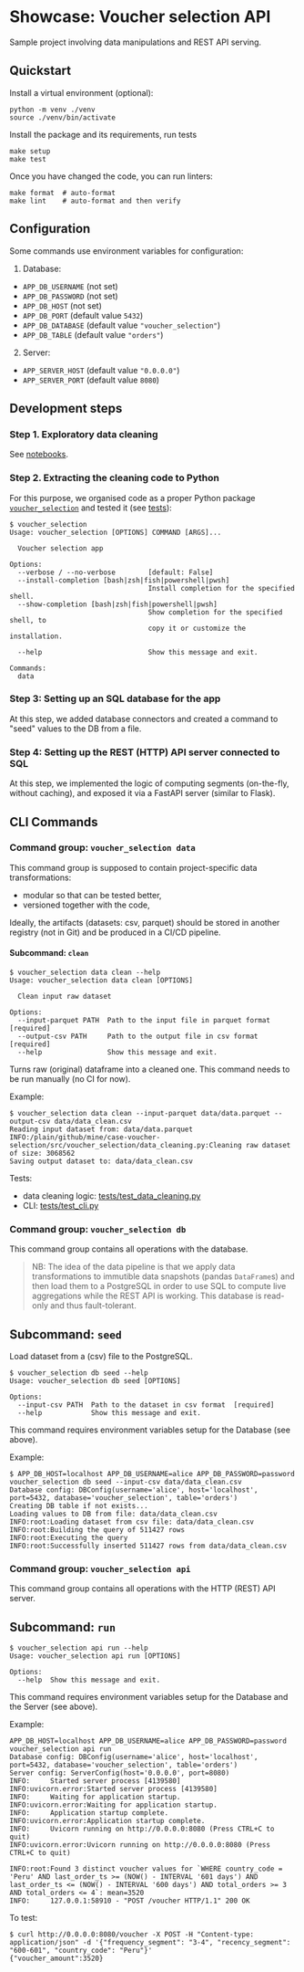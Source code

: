 # Showcase: Voucher selection API

Sample project involving data manipulations and REST API serving.


## Quickstart

Install a virtual environment (optional):
```
python -m venv ./venv
source ./venv/bin/activate
```

Install the package and its requirements, run tests
```
make setup
make test
```

Once you have changed the code, you can run linters:
```
make format  # auto-format
make lint    # auto-format and then verify
```

## Configuration

Some commands use environment variables for configuration:
1. Database:
  - `APP_DB_USERNAME` (not set)
  - `APP_DB_PASSWORD` (not set)
  - `APP_DB_HOST` (not set)
  - `APP_DB_PORT` (default value `5432`)
  - `APP_DB_DATABASE` (default value `"voucher_selection"`)
  - `APP_DB_TABLE` (default value `"orders"`)
2. Server:
  - `APP_SERVER_HOST` (default value `"0.0.0.0"`)
  - `APP_SERVER_PORT` (default value `8080`)


## Development steps

### Step 1. Exploratory data cleaning

See [notebooks](notebooks).


### Step 2. Extracting the cleaning code to Python

For this purpose, we organised code as a proper Python package [`voucher_selection`](src/voucher_selection) and tested it (see [tests](src/tests)):
```
$ voucher_selection
Usage: voucher_selection [OPTIONS] COMMAND [ARGS]...

  Voucher selection app

Options:
  --verbose / --no-verbose        [default: False]
  --install-completion [bash|zsh|fish|powershell|pwsh]
                                  Install completion for the specified shell.
  --show-completion [bash|zsh|fish|powershell|pwsh]
                                  Show completion for the specified shell, to
                                  copy it or customize the installation.

  --help                          Show this message and exit.

Commands:
  data
```

### Step 3: Setting up an SQL database for the app
At this step, we added database connectors and created a command to "seed" values to the DB from a file.

### Step 4: Setting up the REST (HTTP) API server connected to SQL
At this step, we implemented the logic of computing segments (on-the-fly, without caching), and exposed it via a FastAPI server (similar to Flask).


## CLI Commands


### Command group: `voucher_selection data`
This command group is supposed to contain project-specific data transformations:
- modular so that can be tested better,
- versioned together with the code,

Ideally, the artifacts (datasets: csv, parquet) should be stored in another registry (not in Git) and be produced in a CI/CD pipeline.


#### Subcommand: `clean`
```
$ voucher_selection data clean --help
Usage: voucher_selection data clean [OPTIONS]

  Clean input raw dataset

Options:
  --input-parquet PATH  Path to the input file in parquet format  [required]
  --output-csv PATH     Path to the output file in csv format  [required]
  --help                Show this message and exit.
```

Turns raw (original) dataframe into a cleaned one. This command needs to be run manually (no CI for now).

Example:

```
$ voucher_selection data clean --input-parquet data/data.parquet --output-csv data/data_clean.csv
Reading input dataset from: data/data.parquet
INFO:/plain/github/mine/case-voucher-selection/src/voucher_selection/data_cleaning.py:Cleaning raw dataset of size: 3068562
Saving output dataset to: data/data_clean.csv
```

Tests:
- data cleaning logic: [tests/test_data_cleaning.py](tests/test_data_cleaning.py)
- CLI: [tests/test_cli.py](tests/test_cli.py)


### Command group: `voucher_selection db`
This command group contains all operations with the database.

> NB: The idea of the data pipeline is that we apply data transformations to immutible data snapshots (pandas `DataFrame`s) and then load them to a PostgreSQL in order to use SQL to compute live aggregations while the REST API is working. This database is read-only and thus fault-tolerant.


## Subcommand: `seed`

Load dataset from a (csv) file to the PostgreSQL.
```
$ voucher_selection db seed --help
Usage: voucher_selection db seed [OPTIONS]

Options:
  --input-csv PATH  Path to the dataset in csv format  [required]
  --help            Show this message and exit.
```

This command requires environment variables setup for the Database (see above).

Example:
```
$ APP_DB_HOST=localhost APP_DB_USERNAME=alice APP_DB_PASSWORD=password voucher_selection db seed --input-csv data/data_clean.csv
Database config: DBConfig(username='alice', host='localhost', port=5432, database='voucher_selection', table='orders')
Creating DB table if not exists...
Loading values to DB from file: data/data_clean.csv
INFO:root:Loading dataset from csv file: data/data_clean.csv
INFO:root:Building the query of 511427 rows
INFO:root:Executing the query
INFO:root:Successfully inserted 511427 rows from data/data_clean.csv
```


### Command group: `voucher_selection api`
This command group contains all operations with the HTTP (REST) API server.

## Subcommand: `run`

```
$ voucher_selection api run --help
Usage: voucher_selection api run [OPTIONS]

Options:
  --help  Show this message and exit.
```

This command requires environment variables setup for the Database and the Server (see above).

Example:
```
APP_DB_HOST=localhost APP_DB_USERNAME=alice APP_DB_PASSWORD=password voucher_selection api run
Database config: DBConfig(username='alice', host='localhost', port=5432, database='voucher_selection', table='orders')
Server config: ServerConfig(host='0.0.0.0', port=8080)
INFO:     Started server process [4139580]
INFO:uvicorn.error:Started server process [4139580]
INFO:     Waiting for application startup.
INFO:uvicorn.error:Waiting for application startup.
INFO:     Application startup complete.
INFO:uvicorn.error:Application startup complete.
INFO:     Uvicorn running on http://0.0.0.0:8080 (Press CTRL+C to quit)
INFO:uvicorn.error:Uvicorn running on http://0.0.0.0:8080 (Press CTRL+C to quit)

INFO:root:Found 3 distinct voucher values for `WHERE country_code = 'Peru' AND last_order_ts >= (NOW() - INTERVAL '601 days') AND last_order_ts <= (NOW() - INTERVAL '600 days') AND total_orders >= 3 AND total_orders <= 4`: mean=3520
INFO:     127.0.0.1:58910 - "POST /voucher HTTP/1.1" 200 OK
```

To test:
```
$ curl http://0.0.0.0:8080/voucher -X POST -H "Content-type: application/json" -d '{"frequency_segment": "3-4", "recency_segment": "600-601", "country_code": "Peru"}'
{"voucher_amount":3520}
```
